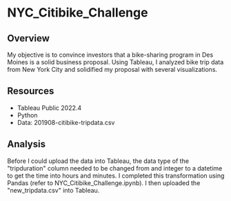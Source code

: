 # NYC_Citibike_Challenge

## Overview
My objective is to convince investors that a bike-sharing program in Des Moines is a solid business proposal. Using Tableau, I analyzed bike trip data from New York City and solidified my proposal with several visualizations. 

## Resources
* Tableau Public 2022.4
* Python
* Data: 201908-citibike-tripdata.csv

## Analysis
Before I could upload the data into Tableau, the data type of the "tripduration" column needed to be changed from and integer to a datetime to get the time into hours and minutes. I completed this transformation using Pandas (refer to NYC_Citibike_Challenge.ipynb). I then uploaded the "new_tripdata.csv" into Tableau. 
